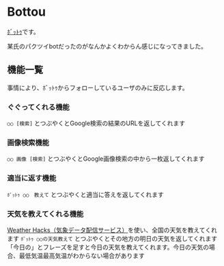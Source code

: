 # Bottou

[ﾎﾞｯﾄｩ](https://twitter.com/itititititk)です。

某氏のパクツイbotだったのがなんかよくわからん感じになってきました。

## 機能一覧

事情により、ﾎﾞｯﾄｩからフォローしているユーザのみに反応します。

### ぐぐってくれる機能

`○○ [検索]` とつぶやくとGoogle検索の結果のURLを返してくれます

### 画像検索機能

`○○ 画像 [検索]` とつぶやくとGoogle画像検索の中から一枚返してくれます

### 適当に返す機能

`ﾎﾞｯﾄｩ ○○　教えて` とつぶやくと適当に答えを返してくれます

### 天気を教えてくれる機能

[Weather Hacks（気象データ配信サービス）](http://weather.livedoor.com/weather_hacks/)を使い、全国の天気を教えてくれます
`ﾎﾞｯﾄｩ ○○の天気教えて` とつぶやくとその地方の明日の天気を返してくれます
「今日の」とフレーズを足すと今日の天気を教えてくれます。今日の天気の場合、最低気温最高気温がわからない場合があります
